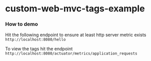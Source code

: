 # custom-web-mvc-tags-example

### How to demo

Hit the following endpoint to ensure at least http server metric exists
```http://localhost:8080/hello```

To view the tags hit the endpoint
```http://localhost:8080/actuator/metrics/application_requests```